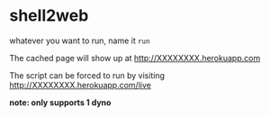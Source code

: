 # shell2web

whatever you want to run, name it `run`

The cached page will show up at http://XXXXXXXX.herokuapp.com

The script can be forced to run by visiting http://XXXXXXXX.herokuapp.com/live

**note: only supports 1 dyno**
